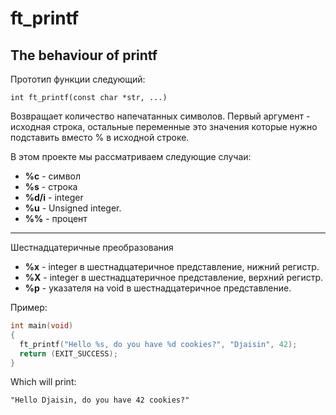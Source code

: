 # ft_printf

## The behaviour of printf
Прототип функции следующий:
```
int	ft_printf(const char *str, ...)
```
Возвращает количество напечатанных символов. Первый аргумент - исходная строка, остальные переменные это значения которые нужно подставить вместо % в исходной строке.

В этом проекте мы рассматриваем следующие случаи:

+ **%c**      - символ
+ **%s**      - строка
+ **%d/i**    - integer
+ **%u**      - Unsigned integer. 
+ **%%**      - процент
-----------------------------------------
Шестнадцатеричные преобразования
+ **%x**      - integer в шестнадцатеричное представление, нижний регистр.
+ **%X**      - integer в шестнадцатеричное представление, верхний регистр.
+ **%p**      - указателя на void в шестнадцатеричное представление.

Пример:
```c
int main(void)
{
  ft_printf("Hello %s, do you have %d cookies?", "Djaisin", 42);
  return (EXIT_SUCCESS);
}
```
Which will print: 
``` 
"Hello Djaisin, do you have 42 cookies?"
```
